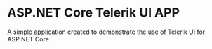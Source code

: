# ASP.NET Core Telerik UI APP
A simple application created to demonstrate the use of Telerik UI for ASP.NET Core
